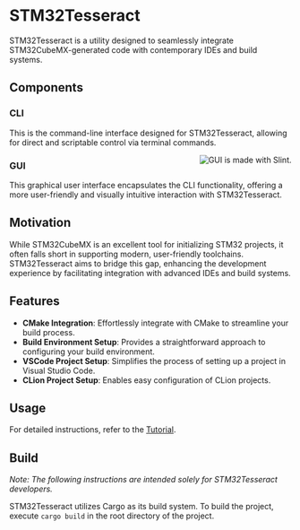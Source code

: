 # STM32Tesseract
STM32Tesseract is a utility designed to seamlessly integrate STM32CubeMX-generated code with contemporary IDEs and build systems.

## Components
### CLI
This is the command-line interface designed for STM32Tesseract, allowing for direct and scriptable control via terminal commands.

<img style="float: right;" src="https://cdn.jsdelivr.net/gh/slint-ui/slint/logo/madewithslint/madewithslint-logo-dark/madewithslint-logo-dark.svg" alt="GUI is made with Slint.">

### GUI
This graphical user interface encapsulates the CLI functionality, offering a more user-friendly and visually intuitive interaction with STM32Tesseract.

<div style="clear: both;">

## Motivation
While STM32CubeMX is an excellent tool for initializing STM32 projects, it often falls short in supporting modern, user-friendly toolchains. STM32Tesseract aims to bridge this gap, enhancing the development experience by facilitating integration with advanced IDEs and build systems.

## Features
- **CMake Integration**: Effortlessly integrate with CMake to streamline your build process.
- **Build Environment Setup**: Provides a straightforward approach to configuring your build environment.
- **VSCode Project Setup**: Simplifies the process of setting up a project in Visual Studio Code.
- **CLion Project Setup**: Enables easy configuration of CLion projects.

## Usage
For detailed instructions, refer to the [Tutorial](Tutorial.md).

## Build
*Note: The following instructions are intended solely for STM32Tesseract developers.*

STM32Tesseract utilizes Cargo as its build system. To build the project, execute `cargo build` in the root directory of the project.